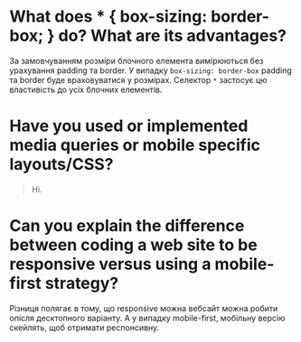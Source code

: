 # What does * { box-sizing: border-box; } do? What are its advantages?
За замовчуванням розміри блочного елемента вимірюються без урахування padding та border. У  випадку `box-sizing: border-box` padding та border буде враховуватися у розмірах. Селектор `*` застосує цю властивість до усіх блочних елементів.
# Have you used or implemented media queries or mobile specific layouts/CSS?
> Ні.
# Can you explain the difference between coding a web site to be responsive versus using a mobile-first strategy?
Різниця полягає в тому, що responsive можна вебсайт можна робити опісля десктопного варіанту. А у випадку mobile-first, мобільну версію скейлять, щоб отримати респонсивну.
